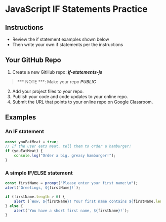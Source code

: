 # JavaScript IF Statements Practice
## Instructions

- Review the if statement examples shown below
- Then write your own if statements per the instructions

## Your GitHub Repo

1. Create a new GitHub repo: ***if-statements-js***

>*** NOTE ***: Make your repo ***PUBLIC*** 

2. Add your project files to your repo.
3. Publish your code and code updates to your online repo.
4. Submit the URL that points to your online repo on Google Classroom.

## Examples

### An IF statement

```javascript
const youEatMeat = true;
// If the user eats meat, tell them to order a hamburger!
if (youEatMeat) {
    console.log("Order a big, greasy hamburger!");
}
```

### A simple IF/ELSE statement
```javascript
const firstName = prompt("Please enter your first name:\n");
alert(`Greetings, ${firstName}!`);

if (firstName.length > 6) { 
	alert (`Wow, ${firstName}! Your first name contains ${firstName.length} characters!`);
} else {
	alert(`You have a short first name, ${firstName}!`);
}
```
